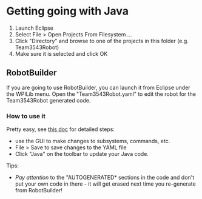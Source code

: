 # Getting going with Java

1.  Launch Eclipse
1.  Select File > Open Projects From Filesystem ...
1.  Click "Directory" and browse to one of the projects in this folder (e.g. Team3543Robot)
1.  Make sure it is selected and click OK

## RobotBuilder

If you are going to use RobotBuilder, you can launch it from Eclipse under the WPILib menu.  Open the "Team3543Robot.yaml" to edit the robot for the Team3543Robot generated code.  

### How to use it

Pretty easy, see [this doc](http://wpilib.screenstepslive.com/s/4485/m/26402) for detailed steps:

*  use the GUI to make changes to subsystems, commands, etc.
*  File > Save to save changes to the YAML file
*  Click "Java" on the toolbar to update your Java code.

Tips:

*  *Pay attention* to the "AUTOGENERATED* sections in the code and don't put your own code in there - it will get erased next time you re-generate from RobotBuilder!


